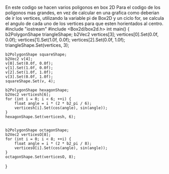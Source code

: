En este codigo se hacen varios poligonos en box 2D
Para el codigo de los poligonos mas grandes, en vez de calcular en una grafica como deberian de ir los vertices, utilizando la variable pi de Box2D y un ciclo for, se calcula el angulo de cada uno de los vertices para que esten horientados al centro.
#include "iostream"
#include <Box2d/box2d.h>
int main() {
    b2PolygonShape triangleShape;
    b2Vec2 vertices[3];
    vertices[0].Set(0.0f, 0.0f);
    vertices[1].Set(1.0f, 0.0f);
    vertices[2].Set(0.0f, 1.0f);
    triangleShape.Set(vertices, 3);

    b2PolygonShape squareShape;
    b2Vec2 v[4];
    v[0].Set(0.0f, 0.0f);
    v[1].Set(1.0f, 0.0f);
    v[2].Set(1.0f, 1.0f);
    v[3].Set(0.0f, 1.0f);
    squareShape.Set(v, 4);

    b2PolygonShape hexagonShape;
    b2Vec2 verticesh[6];
    for (int i = 0; i < 6; ++i) {
        float angle = i * (2 * b2_pi / 6);
        verticesh[i].Set(cos(angle), sin(angle));
    }
    hexagonShape.Set(verticesh, 6);


    b2PolygonShape octagonShape;
    b2Vec2 verticesO[8];
    for (int i = 0; i < 8; ++i) {
        float angle = i * (2 * b2_pi / 8);
        verticesO[i].Set(cos(angle), sin(angle));
    }
    octagonShape.Set(verticesO, 8);
}
